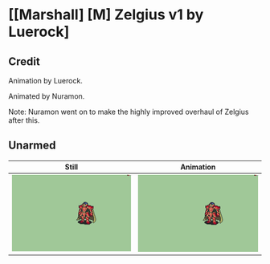 # [\[Marshall\] \[M\] Zelgius v1 by Luerock]

## Credit

Animation by Luerock.

Animated by Nuramon.

Note: Nuramon went on to make the highly improved overhaul of Zelgius after this.

## Unarmed

| Still | Animation |
| :---: | :-------: |
| ![Unarmed still](./Unarmed_000.png) | ![Unarmed animation](./Unarmed.gif) |
